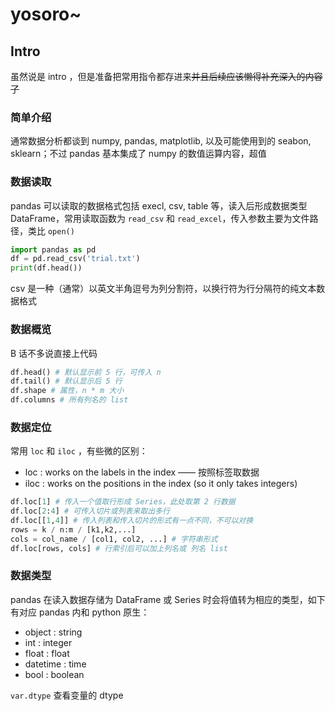 # yosoro~

## Intro

虽然说是 intro ，但是准备把常用指令都存进来~~并且后续应该懒得补充深入的内容了~~

### 简单介绍

通常数据分析都谈到 numpy, pandas, matplotlib, 以及可能使用到的 seabon, sklearn；不过 pandas 基本集成了 numpy 的数值运算内容，超值

### 数据读取

pandas 可以读取的数据格式包括 execl, csv, table 等，读入后形成数据类型 DataFrame，常用读取函数为 `read_csv` 和 `read_excel`，传入参数主要为文件路径，类比 `open()`

```python
import pandas as pd
df = pd.read_csv('trial.txt')
print(df.head())
```

csv 是一种（通常）以英文半角逗号为列分割符，以换行符为行分隔符的纯文本数据格式

### 数据概览

B 话不多说直接上代码

```python
df.head() # 默认显示前 5 行，可传入 n
df.tail() # 默认显示后 5 行
df.shape # 属性，n * m 大小
df.columns # 所有列名的 list
```

### 数据定位

常用 `loc` 和 `iloc` ，有些微的区别：

- loc : works on the labels in the index —— 按照标签取数据
- iloc : works on the positions in the index (so it only takes integers)

```python
df.loc[1] # 传入一个值取行形成 Series，此处取第 2 行数据
df.loc[2:4] # 可传入切片或列表来取出多行
df.loc[[1,4]] # 传入列表和传入切片的形式有一点不同，不可以对换
rows = k / n:m / [k1,k2,...]
cols = col_name / [col1, col2, ...] # 字符串形式
df.loc[rows, cols] # 行索引后可以加上列名或 列名 list
```

### 数据类型

pandas 在读入数据存储为 DataFrame 或 Series 时会将值转为相应的类型，如下有对应 pandas 内和 python 原生：

- object : string
- int : integer
- float : float
- datetime : time
- bool : boolean

`var.dtype` 查看变量的 dtype

